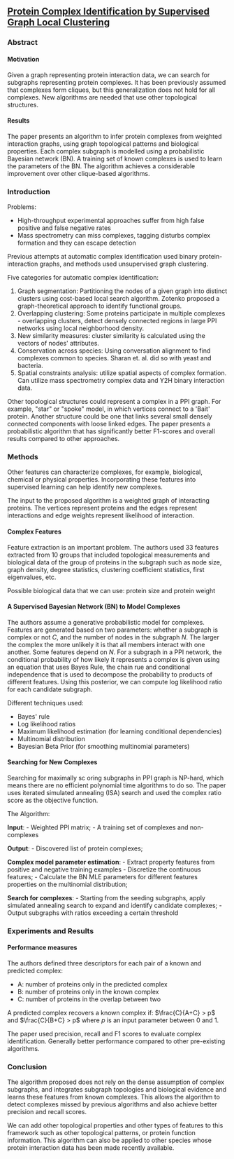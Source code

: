 ## [Protein Complex Identification by Supervised Graph Local Clustering](https://www.ncbi.nlm.nih.gov/pmc/articles/PMC2718642/)

### Abstract 

#### Motivation

Given a graph representing protein interaction data, we can search for subgraphs representing
protein complexes. It has been previously assumed that complexes form cliques, but this 
generalization does not hold for all complexes. New algorithms are needed that use other 
topological structures. 

#### Results 

The paper presents an algorithm to infer protein complexes from weighted interaction graphs, 
using graph topological patterns and biological properties. Each complex subgraph is 
modelled using a probabilistic Bayesian network (BN). A training set of known 
complexes is used to learn the parameters of the BN. The algorithm achieves a considerable 
improvement over other clique-based algorithms. 

### Introduction

Problems:
- High-throughput experimental approaches  suffer from high false positive and false negative rates
- Mass spectrometry can miss complexes, tagging disturbs complex formation and they can escape detection 

Previous attempts at automatic complex identification used binary protein-interaction graphs, and methods used unsupervised graph clustering. 

Five categories for automatic complex identification:
1. Graph segmentation: Partitioning the nodes of a given graph into distinct clusters using cost-based local search algorithm. Zotenko proposed a graph-theoretical approach to identify functional groups. 
2. Overlapping clustering: Some proteins participate in multiple complexes - overlapping clusters, detect densely connected regions in large PPI networks using local neighborhood density. 
3. New similarity measures: cluster similarity is calculated using the vectors of nodes' attributes.
4. Conservation across species: Using conversation alignment to find complexes common to species. Sharan et. al. did so with yeast and bacteria. 
5. Spatial constraints analysis: utilize spatial aspects of complex formation. Can utilize mass spectrometry complex data and Y2H binary interaction data.

Other topological structures could represent a complex in a PPI graph. For example, "star" or 
"spoke" model, in which vertices connect to a 'Bait' protein. Another structure could be one that links several small densely connected components with loose linked edges.
The paper presents a probabilistic algorithm that has significantly better F1-scores and overall results compared to other approaches.

### Methods 

Other features can characterize complexes, for example, biological, chemical or physical properties. Incorporating these features into supervised learning can help identify new complexes.

The input to the proposed algorithm is a weighted graph of interacting proteins. The vertices represent proteins and the edges represent interactions and edge weights represent likelihood of interaction. 

#### Complex Features 

Feature extraction is an important problem. The authors used 33 features extracted from 10 groups that included topological measurements and biological data of the group of proteins in the subgraph such as node size, graph density, degree statistics, clustering coefficient statistics, first eigenvalues, etc.

Possible biological data that we can use: protein size and protein weight


#### A Supervised Bayesian Network (BN) to Model Complexes

The authors assume a generative probabilistic model for complexes. Features are generated based on two parameters: whether a subgraph is complex or not $C$, and the number of nodes in 
the subgraph $N$. The larger the complex the more unlikely it is that all members interact 
with one another. Some features depend on $N$. For a subgraph in a PPI network, the conditional probability of how likely it represents a complex is given using an equation that uses 
Bayes Rule, the chain rue and conditional independence that is used to decompose 
the probability to products of different features. Using this posterior, we can compute 
log likelihood ratio for each candidate subgraph.

Different techniques used:
- Bayes' rule 
- Log likelihood ratios
- Maximum likelihood estimation (for learning conditional dependencies)
- Multinomial distribution 
- Bayesian Beta Prior (for smoothing multinomial parameters)

#### Searching for New Complexes

Searching for maximally sc
oring subgraphs in PPI graph is NP-hard, which means there are no 
efficient polynomial time algorithms to do so. The paper uses iterated simulated annealing (ISA) search and used the complex ratio score as the objective function. 

The Algorithm:

**Input**:
	- Weighted PPI matrix;
	- A training set of complexes and non-complexes 

**Output**:
	- Discovered list of protein complexes;

**Complex model parameter estimation**:
	- Extract property features from positive and negative training examples 
	- Discretize the continuous features;
	- Calculate the BN MLE parameters for different features properties on the multinomial distribution;

**Search for complexes**:
	- Starting from the seeding subgraphs, apply simulated annealing search to expand and identify candidate complexes;
	- Output subgraphs with ratios exceeding a certain threshold


### Experiments and Results 

#### Performance measures 

The authors defined three descriptors for each pair of a known and predicted complex:
- A: number of proteins only in the predicted complex 
- B: number of proteins only in the known complex 
- C: number of proteins in the overlap between two 

A predicted complex recovers a known complex if:
$\frac{C}{A+C} > p$ and $\frac{C}{B+C} > p$ 
where $p$ is an input parameter between 0 and 1.

The paper used precision, recall and F1 scores to evaluate complex identification.
Generally better performance compared to other pre-existing algorithms.


### Conclusion 

The algorithm proposed does not rely on the dense assumption of complex subgraphs, and integrates 
subgraph topologies and biological evidence and learns these features from known complexes. This allows the algorithm to detect complexes missed by previous algorithms and also achieve better precision and recall scores.

We can add other topological properties and other types of features to this framework such as other topological patterns, or protein function information. This algorithm can also be applied to 
other species whose protein interaction data has been made recently available.
